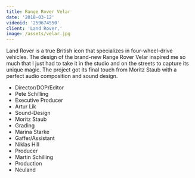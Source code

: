 ```yaml
---
title: Range Rover Velar
date: '2018-03-12'
videoid: '259674550'
client: 'Land Rover,'
image: /assets/velar.jpg
---
```


Land Rover is a true British icon that specializes in four-wheel-drive vehicles. The design of the brand-new Range Rover Velar inspired me so much that I just had to take it in the studio and on the streets to capture its unique magic. The project got its final touch from Moritz Staub with a perfect audio composition and sound design.

* Director/DOP/Editor
* Pete Schilling
* Executive Producer
* Artur Lik
* Sound-Design
* Moritz Staub
* Grading
* Marina Starke
* Gaffer/Assistant
* Niklas Hill
* Producer
* Martin Schilling
* Production
* Neuland
